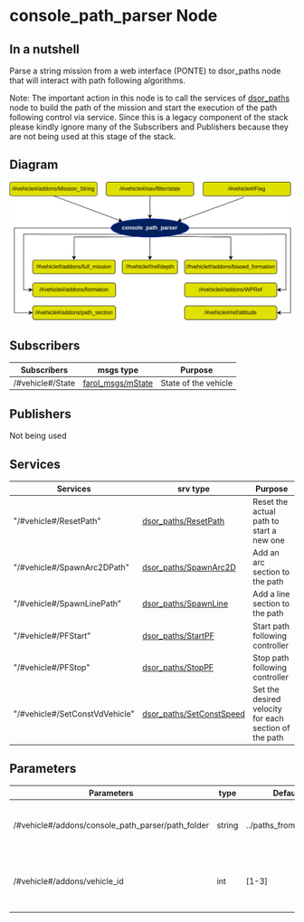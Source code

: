 # console_path_parser Node

## In a nutshell
Parse a string mission from a web interface (PONTE) to dsor_paths node that will interact with path following algorithms. 

Note: The important action in this node is to call the services of [dsor_paths](https://dsor-isr.github.io/farol/dsor_paths/dsor_paths/) node to build the path of the mission and start the execution of the path following control via service. Since this is a legacy component of the stack please kindly ignore many of the Subscribers and Publishers because they are not being used at this stage of the stack.

## Diagram
![console_path_parser Diagram](img/console_path_parser.png)

## Subscribers
| Subscribers           | msgs type                                                                        | Purpose                      |
| -----------           | --------------                                                                   | ---------                    |
| /#vehicle#/State      | [farol_msgs/mState](https://dsor-isr.github.io/farol/farol-ros-messages/mState/) | State of the vehicle         |

## Publishers
Not being used

## Services

| Services                       | srv type                     | Purpose                                               |
| --------                       | --------                     | -------                                               |
| "/#vehicle#/ResetPath"         | [dsor_paths/ResetPath]()     | Reset the actual path to start a new one              |
| "/#vehicle#/SpawnArc2DPath"    | [dsor_paths/SpawnArc2D]()    | Add an arc section to the path                        |
| "/#vehicle#/SpawnLinePath"     | [dsor_paths/SpawnLine]()     | Add a line section to the path                        |
| "/#vehicle#/PFStart"           | [dsor_paths/StartPF]()       | Start path following controller                       |
| "/#vehicle#/PFStop"            | [dsor_paths/StopPF]()        | Stop path following controller                        |
| "/#vehicle#/SetConstVdVehicle" | [dsor_paths/SetConstSpeed]() | Set the desired velocity for each section of the path |


## Parameters
| Parameters                                        | type   | Default               | Purpose                                                   |
| ----------                                        | ----   | -------               | -------                                                   |
| /#vehicle#/addons/console_path_parser/path_folder | string | ../paths_from_console | Store the path received from http_server                  |
| /#vehicle#/addons/vehicle_id                      | int    | [1-3]                 | IDs of the medusas: 1 - mred, 2 - mblack, 3 - mvector     |


